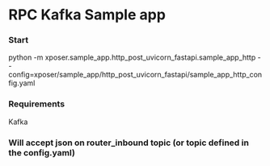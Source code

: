 # RPC Kafka Sample app

### Start

python -m xposer.sample_app.http_post_uvicorn_fastapi.sample_app_http --config=xposer/sample_app/http_post_uvicorn_fastapi/sample_app_http_config.yaml

### Requirements

Kafka

### Will accept json on router_inbound topic (or topic defined in the config.yaml)

